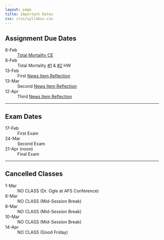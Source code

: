 ```yaml
---
layout: page
title: Important Dates
css: /css/syllabus.css
---
```


## Assignment Due Dates
<dl class="dl-horizontal">
<dt>6-Feb</dt><dd><a href="http://derekogle.com/NCNRS349/modules/Mortality/CE1.html">Total Mortality CE</a></dd>
<dt>8-Feb</dt><dd>Total Mortality <a href="http://derekogle.com/IFAR/exercises/Mortality_LSKBLakeTrout.html">#1</a> & <a href="http://derekogle.com/IFAR/exercises/Mortality_LSSRLakeTrout.html">#2</a> HW</a></dd>
<dt>13-Feb</dt><dd>First <a href="Syllabus-Current.html#reflections---news-item">News Item Reflection</a></dd>
<dt>13-Mar</dt><dd>Second <a href="Syllabus-Current.html#reflections---news-item">News Item Reflection</a></dd>
<dt>12-Apr</dt><dd>Third <a href="Syllabus-Current.html#reflections---news-item">News Item Reflection</a></dd>
</dl>

<!---
<dt>11-Jan</dt><dd><a href="../modules/ClassIntro/HW.html">Class Pre-Requisite HW</a></dd>
<dt>25-Jan</dt><dd><a href="http://derekogle.com/NCNRS349/modules/Abundance/MarkRecap/CE2.html">Mark-Recap Class Exercise</a></dd>
<dt>27-Jan</dt><dd>Mark-Recap HW <a href="http://derekogle.com/IFAR/exercises/MarkRecap_URBrownTrout.html">#1</a> and <a href="http://derekogle.com/IFAR/exercises/MarkRecap_UNSPRainbowTrout.html">#2</a></dd>
<dt>30-Jan</dt><dd><a href="http://derekogle.com/IFAR/exercises/Depletion_LKLargemouth.html">Depletion HW</a></dd>
<dt>3-Feb</dt><dd><a href="http://derekogle.com/IFAR/exercises/LORockBass_ALK_A.html">Age-Length Key #1 & #2 HW</a></dd>
--->

---- 

## Exam Dates
<dl class="dl-horizontal">
<dt>17-Feb</dt><dd>First Exam</dd>
<dt>24-Mar</dt><dd>Second Exam</dd>
<dt>21-Apr (noon)</dt><dd>Final Exam</dd>
</dl>


<!---
<dt>13-Apr</dt><dd>Spring Hearings (11-Apr) Reflection</a></dd>
<dt>29-Feb</dt><dd><a href="Syllabus-Current.html#reflections---papers">First Paper Reflection</a></dd>
<dt>24-Feb</dt><dd>AFS (<a href="http://www.wi-afs.org/AnnualMeetings.aspx">info</a>) XC Reflections</a></dd>
--->

---- 

## Cancelled Classes
<dl class="dl-horizontal">
<dt>1-Mar</dt><dd>NO CLASS (Dr. Ogle at AFS Conference)</dd>
<dt>6-Mar</dt><dd>NO CLASS (Mid-Session Break)</dd>
<dt>8-Mar</dt><dd>NO CLASS (Mid-Session Break)</dd>
<dt>10-Mar</dt><dd>NO CLASS (Mid-Session Break)</dd>
<dt>14-Apr</dt><dd>NO CLASS (Good Friday)</dd>
</dl>

<!---
<dt>16-Jan</dt><dd>NO CLASS (Please participate in <a href="https://www.northland.edu/event/martin-luther-king-jr-day-2017/" target="_blank">Martin Luther King, Jr. Day Activities</a>)</dd>
--->
